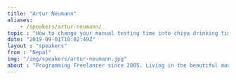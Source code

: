```yaml
---
title: "Artur Neumann"
aliases:
    - /speakers/artur-neumann/
topic : "How to change your manual testing time into chiya drinking time"
date: "2019-09-01T10:02:49Z"
layout : "speakers"
from : "Nepal"
img: "/img/speakers/artur-neumann.jpg"
about : "Programming Freelancer since 2005. Living in the beautiful mountains of Nepal. Founder of JankariTech Pvtl Ltd. Cycling and motorbiking around Nepal when away from the computer."
---
```

